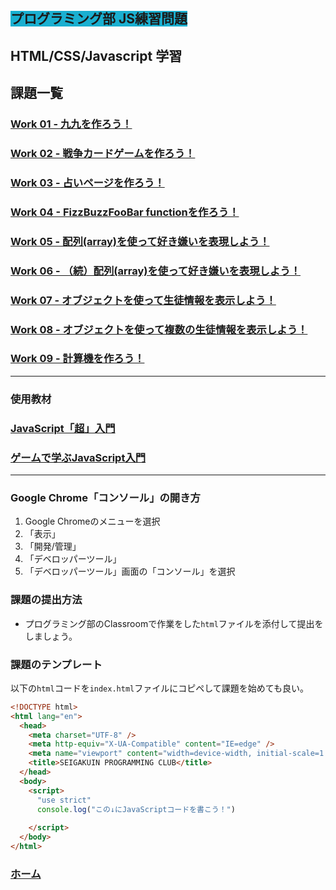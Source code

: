 ##  <span style="background: #1aafd0">プログラミング部 JS練習問題</span>

## HTML/CSS/Javascript 学習

## 課題一覧

### [Work 01 - 九九を作ろう！](https://github.com/Seigakuin/todays_task/tree/master/docs/y2021/work-01.md)

### [Work 02 - 戦争カードゲームを作ろう！](https://github.com/Seigakuin/todays_task/tree/master/docs/y2021/work-02.md)

### [Work 03 - 占いページを作ろう！](https://github.com/Seigakuin/todays_task/tree/master/docs/y2021/work-03.md)

### [Work 04 - FizzBuzzFooBar functionを作ろう！](https://github.com/Seigakuin/todays_task/tree/master/docs/y2021/work-04.md)

### [Work 05 - 配列(array)を使って好き嫌いを表現しよう！](https://github.com/Seigakuin/todays_task/tree/master/docs/y2021/work-05.md)

### [Work 06 - （続）配列(array)を使って好き嫌いを表現しよう！](https://github.com/Seigakuin/todays_task/tree/master/docs/y2021/work-06.md)

### [Work 07 - オブジェクトを使って生徒情報を表示しよう！](https://github.com/Seigakuin/todays_task/tree/master/docs/y2021/work-07.md)

### [Work 08 - オブジェクトを使って複数の生徒情報を表示しよう！](https://github.com/Seigakuin/todays_task/tree/master/docs/y2021/work-08.md)

### [Work 09 - 計算機を作ろう！](https://github.com/Seigakuin/todays_task/tree/master/docs/y2021/work-09.md)

----

### 使用教材
### [JavaScript「超」入門](https://www.amazon.co.jp/%E7%A2%BA%E3%81%8B%E3%81%AA%E5%8A%9B%E3%81%8C%E8%BA%AB%E3%81%AB%E3%81%A4%E3%81%8FJavaScript%E3%80%8C%E8%B6%85%E3%80%8D%E5%85%A5%E9%96%80-%E7%AC%AC2%E7%89%88-%E7%8B%A9%E9%87%8E-%E7%A5%90%E6%9D%B1/dp/4815601577)

### [ゲームで学ぶJavaScript入門](https://www.amazon.co.jp/dp/4295015687/ref=sspa_dk_detail_2?psc=1&pf_rd_p=4519c587-1a66-4b67-a87f-559231103a05&pf_rd_r=48DN5P0N71BF21ZSYZ68&pd_rd_wg=LXNUP&pd_rd_w=zqNcq&content-id=amzn1.sym.4519c587-1a66-4b67-a87f-559231103a05&pd_rd_r=ca83c7c1-f2a7-4b91-8fce-ce1ef38e9e66&s=books&sp_csd=d2lkZ2V0TmFtZT1zcF9kZXRhaWwy)

---

### Google Chrome「コンソール」の開き方
1. Google Chromeのメニューを選択
2. 「表示」
3. 「開発/管理」
4. 「デベロッパーツール」
5. 「デベロッパーツール」画面の「コンソール」を選択


### 課題の提出方法
* プログラミング部のClassroomで作業をした`html`ファイルを添付して提出をしましょう。


### 課題のテンプレート
以下の`html`コードを`index.html`ファイルにコピペして課題を始めても良い。

```html
<!DOCTYPE html>
<html lang="en">
  <head>
    <meta charset="UTF-8" />
    <meta http-equiv="X-UA-Compatible" content="IE=edge" />
    <meta name="viewport" content="width=device-width, initial-scale=1.0" />
    <title>SEIGAKUIN PROGRAMMING CLUB</title>
  </head>
  <body>
    <script>
      "use strict"
      console.log("この↓にJavaScriptコードを書こう！")
      
    </script>
  </body>
</html>

```

### [ホーム](https://github.com/Seigakuin/todays_task/blob/master/docs/y2021/starter.md)